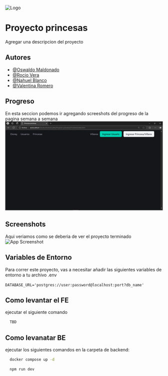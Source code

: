 
![Logo](https://e7.pngegg.com/pngimages/367/435/png-clipart-rapunzel-minnie-mouse-disney-princess-the-walt-disney-company-minnie-mouse-child-text.png)


# Proyecto princesas

Agregar una descripcion del proyecto


## Autores

- [@Oswaldo Maldonado](https://www.github.com/oswald1511)
- [@Rocio Vera](https://www.github.com/Rocio-Elizabeth-Vera)
- [@Nahuel Blanco](https://www.github.com/nahuelemi)
- [@Valentina Romero](https://www.github.com/valentinajromero)


## Progreso

En esta seccion podemos ir agregando screeshots del progreso de la pagina semana a semana
![23/11/2024](assets/screenshots/23-11-2024.png)

## Screenshots
Aqui veriamos como se deberia de ver el proyecto terminado
![App Screenshot](https://via.placeholder.com/468x300?text=App+Screenshot+Here)


## Variables de Entorno

Para correr este proyecto, vas a necesitar añadir las siguientes variables de entorno a tu archivo .env

`DATABASE_URL='postgres://user:password@localhost:port?db_name'
`

## Como levantar el FE

ejecutar el siguiente comando 
```bash
  TBD
```


## Como levanatar BE

ejecutar los siguientes comandos en la carpeta de backend: 
```bash
  docker compose up -d
```
```bash
  npm run dev
```